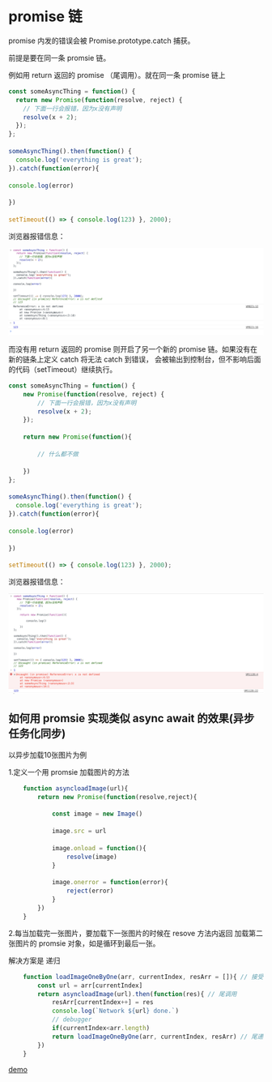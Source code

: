 # promise 链

promise 内发的错误会被 Promise.prototype.catch 捕获。

前提是要在同一条 promsie 链。

例如用 return 返回的 promise （尾调用）。就在同一条 promise 链上

```js
const someAsyncThing = function() {
  return new Promise(function(resolve, reject) {
    // 下面一行会报错，因为x没有声明
    resolve(x + 2);
  });
};

someAsyncThing().then(function() {
  console.log('everything is great');
}).catch(function(error){

console.log(error)

})

setTimeout(() => { console.log(123) }, 2000);
```

浏览器报错信息：

![catch](https://github.com/PsChina/Vue/blob/master/es6/promsie/demo/images/catch.png)

而没有用 return 返回的 promise 则开启了另一个新的 promise 链。如果没有在新的链条上定义 catch 将无法 catch 到错误， 会被输出到控制台，但不影响后面的代码（setTimeout）继续执行。

```js
const someAsyncThing = function() {
    new Promise(function(resolve, reject) {
        // 下面一行会报错，因为x没有声明
        resolve(x + 2);
    });

    return new Promise(function(){

        // 什么都不做

    })
};

someAsyncThing().then(function() {
  console.log('everything is great');
}).catch(function(error){

console.log(error)

})

setTimeout(() => { console.log(123) }, 2000);
```

浏览器报错信息：

![catch](https://github.com/PsChina/Vue/blob/master/es6/promsie/demo/images/no-catch.png)

## 如何用 promsie 实现类似 async await 的效果(异步任务化同步)

以异步加载10张图片为例

1.定义一个用 promsie 加载图片的方法

```js
    function asyncloadImage(url){
        return new Promise(function(resolve,reject){

            const image = new Image()

            image.src = url

            image.onload = function(){
                resolve(image)
            }

            image.onerror = function(error){
                reject(error)
            }
        })
    }
```

2.每当加载完一张图片，要加载下一张图片的时候在 resove 方法内返回 加载第二张图片的 promsie 对象，如是循环到最后一张。

解决方案是 递归

```js
    function loadImageOneByOne(arr, currentIndex, resArr = []){ // 接受一个装了图片地址的数组
        const url = arr[currentIndex]
        return asyncloadImage(url).then(function(res){ // 尾调用
            resArr[currentIndex++] = res
            console.log(`Network ${url} done.`)
            // debugger
            if(currentIndex<arr.length)
            return loadImageOneByOne(arr, currentIndex, resArr) // 尾递归
        })
    }
```

[demo](https://github.com/PsChina/Vue/tree/master/es6/promsie/demo)